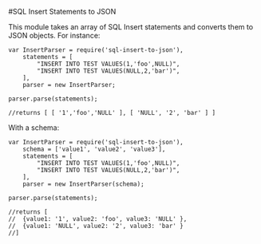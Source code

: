 #SQL Insert Statements to JSON

This module takes an array of SQL Insert statements and converts them to JSON objects. For instance:

	var InsertParser = require('sql-insert-to-json'),
		statements = [
			"INSERT INTO TEST VALUES(1,'foo',NULL)",
			"INSERT INTO TEST VALUES(NULL,2,'bar')",
		],
		parser = new InsertParser;

	parser.parse(statements);

	//returns [ [ '1','foo','NULL' ], [ 'NULL', '2', 'bar' ] ]

With a schema:

	var InsertParser = require('sql-insert-to-json'), 
		schema = ['value1', 'value2', 'value3'],
		statements = [
			"INSERT INTO TEST VALUES(1,'foo',NULL)",
			"INSERT INTO TEST VALUES(NULL,2,'bar')",
		],
		parser = new InsertParser(schema);

	parser.parse(statements);

	//returns [ 
	//	{value1: '1', value2: 'foo', value3: 'NULL' }, 
	//	{value1: 'NULL', value2: '2', value3: 'bar' } 
	//]